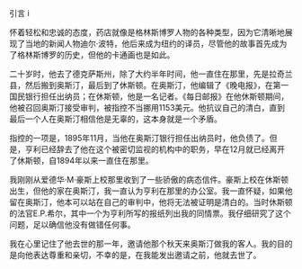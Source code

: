 引言
i

怀着轻松和忠诚的态度，药店就像是格林斯博罗人物的各种类型，因为它清晰地展现了当地的新闻人物迪尔·波特，他后来成为纽约的译员，尽管他的故事首先成为了格林斯博罗的历史，但他的卡通画也是如此。

二十岁时，他去了德克萨斯州，除了大约半年时间，他一直住在那里，先是拉奇兰县，然后搬到奥斯汀，最后到了休斯顿。在奥斯汀，他编辑了《晚电报》，在第一国民银行担任出纳员；在休斯顿，他是一名记者。《每日邮报》在他休斯顿期间，他被召回奥斯汀接受审判，被指控不当挪用1153美元。他抗议自己的清白，直到最后一个人在奥斯汀相信他是无辜的，这本身就是一个矛盾。

指控的一项是，1895年11月，当他在奥斯汀银行担任出纳员时，他负债了。但是，亨利已经辞去了他在这个被密切监视的机构中的职务，早在12月就已经离开了休斯顿，自1894年以来一直住在那里。

我刚刚从爱德华·M·豪斯上校那里收到了一些骄傲的病态信件。豪斯上校在休斯顿出生，但他的家在奥斯汀，我一直认为亨利在那里的办公室。我一直怀疑，如果他留在奥斯汀，他本可以站在自己的审判中，他将无法被证明是清白的。当时休斯顿的法官E.P.希尔，其中一个为亨利所写的报纸列出我的同情票。我仔细研究了这个问题，足以确信他没有做错任何事。

我在心里记住了他去世的那一年，邀请他那个秋天来奥斯汀做我的客人。我的目的是向他表达尊重和亲切，不幸的是，在我能发出邀请之前，他就去世了。

